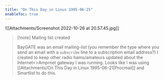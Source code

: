```yaml
---
title: "On This Day in Linux 1995-06-25"
enableToc: true
---
```

![[Attachments/Screenshot 2022-10-26 at 20.57.45.jpg]]
>[!note] Mailing list created
>
>BayGATE was an email mailing-list (you remember the type where you send an email with a `subscribe` line to a subscription email address?) I created to keep other radio hams/amateurs updated about the Internet<>Amprnet gateway I was running. Looks like I was using [[Attachments/On This Day in Linux 1995-06-21|Procmail]] and Smartlist to do this.